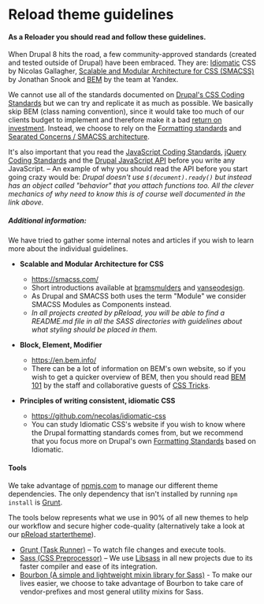 # Reload theme guidelines

#### As a Reloader you should read and follow these guidelines.

When Drupal 8 hits the road, a few community-approved standards (created and tested outside of Drupal) have been embraced. They are: [Idiomatic](https://github.com/necolas/idiomatic-css) CSS by Nicolas Gallagher, [Scalable and Modular Architecture for CSS (SMACSS)](https://smacss.com/) by Jonathan Snook and [BEM](https://en.bem.info/) by the team at Yandex.

We cannot use all of the standards documented on [Drupal's CSS Coding Standards](https://www.drupal.org/coding-standards/css) but we can try and replicate it as much as possible. We basically skip BEM (class naming convention), since it would take too much of our clients budget to implement and therefore make it a bad [return on investment](https://en.wikipedia.org/wiki/Return_on_investment). Instead, we choose to rely on the [Formatting standards](https://www.drupal.org/node/1887862) and [Searated Concerns / SMACSS architecture](https://www.drupal.org/coding-standards/css/architecture#separate-concerns).

It's also important that you read the [JavaScript Coding Standards](https://www.drupal.org/node/172169), [jQuery Coding Standards](https://www.drupal.org/node/1720586) and the [Drupal JavaScript API](https://www.drupal.org/node/304258) before you write any JavaScript. – An example of why you should read the API before you start going crazy would be: *Drupal doesn't use `$(document).ready()` but instead has an object called "behavior" that you attach functions too. All the clever mechanics of why need to know this is of course well documented in the link above.*


##### Additional information:
We have tried to gather some internal notes and articles if you wish to learn more about the individual guidelines.

* **Scalable and Modular Architecture for CSS**
  * https://smacss.com/
  * Short introductions available at [bramsmulders](http://bramsmulders.com/how-i-improved-my-workflow-with-smacss-sass.html) and
[vanseodesign](http://www.vanseodesign.com/css/smacss-introduction/).
  * As Drupal and SMACSS both uses the term "Module" we consider SMACSS Modules as Components instead.
  * *In all projects created by pReload, you will be able to find a README.md file in all the SASS directories with guidelines about what styling should be placed in them.*


* **Block, Element, Modifier**
  * https://en.bem.info/
  * There can be a lot of information on BEM's own website, so if you wish to get a quicker overview of BEM, then you should read [BEM 101](https://css-tricks.com/bem-101/) by the staff and collaborative guests of [CSS Tricks](https://css-tricks.com/).


* **Principles of writing consistent, idiomatic CSS**
  * https://github.com/necolas/idiomatic-css
  * You can study Idiomatic CSS's website if you wish to know where the Drupal formatting standards comes from, but we recommend that you focus more on Drupal's own [Formatting Standards](https://www.drupal.org/node/1887862) based on Idiomatic.


#### Tools
We take advantage of [npmjs.com](https://npmjs.com/) to manage our different theme dependencies. The only dependency that isn't installed by running `npm install` is [Grunt](http://gruntjs.com/getting-started#installing-the-cli).

The tools below represents what we use in 90% of all new themes to help our workflow and secure higher code-quality (alternatively take a look at our [pReload startertheme](https://github.com/reload/preload/tree/master/resources/themes/STARTERTHEME)).

* [Grunt (Task Runner)](http://gruntjs.com/) – To watch file changes and execute tools.
* [Sass (CSS Preprocessor)](http://sass-lang.com/) – We use [Libsass](http://sass-lang.com/libsass) in all new projects due to its faster compiler and ease of its integration.
* [Bourbon (A simple and lightweight mixin library for Sass)](http://bourbon.io/) - To make our lives easier, we choose to take advantage of Bourbon to take care of vendor-prefixes and most general utility mixins for Sass.
